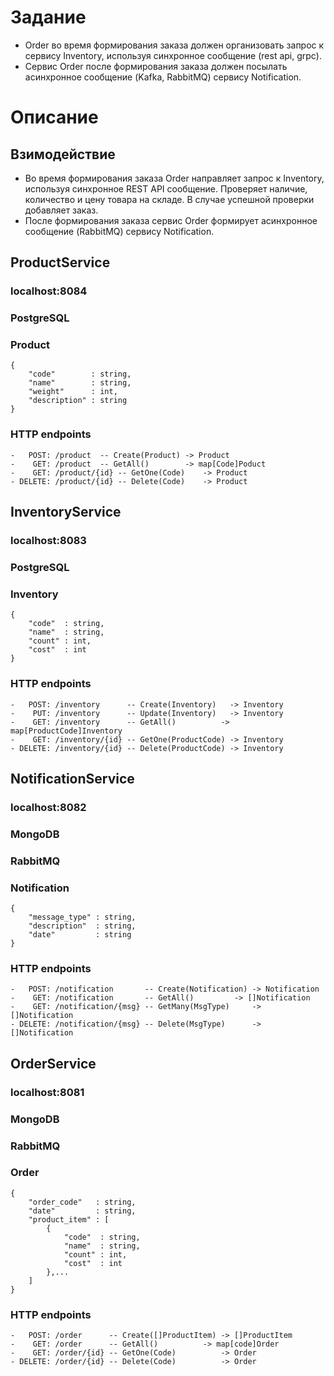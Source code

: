 # Задание

- Order во время формирования заказа должен организовать запрос к сервису Inventory, используя синхронное сообщение (rest api, grpc). 
- Сервис Order после формирования заказа должен посылать асинхронное сообщение (Kafka, RabbitMQ) сервису Notification.

# Описание

## Взимодействие

- Во время формирования заказа Order направляет запрос к Inventory, используя синхронное REST API сообщение. Проверяет наличие, количество и цену товара на складе. В случае успешной проверки добавляет заказ.
- После формирования заказа сервис Order формирует асинхронное сообщение (RabbitMQ) сервису Notification.

## ProductService 

### localhost:8084

### PostgreSQL

### Product
```
{ 
	"code"        : string,
	"name" 	      : string,
	"weight"      : int,
	"description" : string
}
```
	
### HTTP endpoints
```
-   POST: /product 	-- Create(Product) -> Product
-    GET: /product 	-- GetAll() 	   -> map[Code]Poduct
-    GET: /product/{id} -- GetOne(Code)    -> Product
- DELETE: /product/{id} -- Delete(Code)    -> Product
```


## InventoryService

### localhost:8083

### PostgreSQL

### Inventory
```
{ 
	"code"  : string,
	"name" 	: string,
	"count" : int,
	"cost"  : int
}
```
	
### HTTP endpoints
```
-   POST: /inventory      -- Create(Inventory)   -> Inventory
-    PUT: /inventory      -- Update(Inventory)   -> Inventory
-    GET: /inventory      -- GetAll() 	       -> map[ProductCode]Inventory
-    GET: /inventory/{id} -- GetOne(ProductCode) -> Inventory
- DELETE: /inventory/{id} -- Delete(ProductCode) -> Inventory
```


## NotificationService

### localhost:8082

### MongoDB

### RabbitMQ

### Notification
```
{ 
	"message_type" : string,
	"description"  : string,
	"date" 	       : string
}
```
	
### HTTP endpoints
```
-   POST: /notification       -- Create(Notification) -> Notification
-    GET: /notification       -- GetAll() 	      -> []Notification
-    GET: /notification/{msg} -- GetMany(MsgType)     -> []Notification
- DELETE: /notification/{msg} -- Delete(MsgType)      -> []Notification
```


## OrderService

### localhost:8081

### MongoDB

### RabbitMQ

### Order
```
{ 
	"order_code"   : string,
	"date"         : string,
	"product_item" : [
		{
			"code"  : string,
			"name"  : string,
			"count" : int,
			"cost"  : int
		},...
	]
}
```
	
### HTTP endpoints
```
-   POST: /order      -- Create([]ProductItem) -> []ProductItem
-    GET: /order      -- GetAll() 	       -> map[code]Order
-    GET: /order/{id} -- GetOne(Code)          -> Order
- DELETE: /order/{id} -- Delete(Code)          -> Order
```
